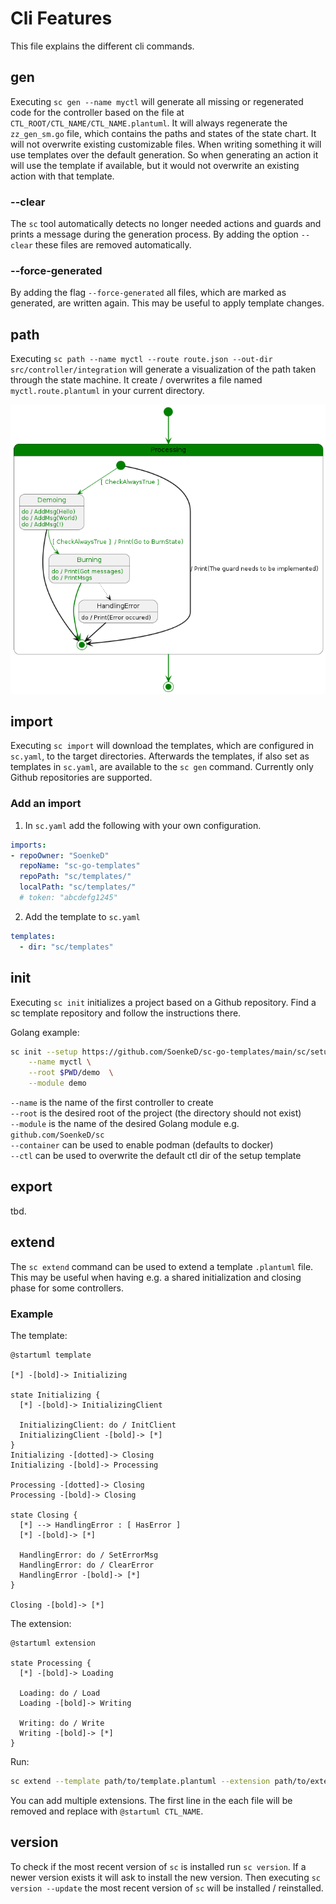 # Cli Features
This file explains the different cli commands.

## gen
Executing `sc gen --name myctl` will generate 
all missing or regenerated code for the controller
based on the file at `CTL_ROOT/CTL_NAME/CTL_NAME.plantuml`.
It will always regenerate the `zz_gen_sm.go` file, 
which contains the paths and states of the state chart. 
It will not overwrite existing customizable files. 
When writing something it will use templates over the default generation.
So when generating an action it will use the template if available,
but it would not overwrite an existing action with that template.  

### --clear
The `sc` tool automatically detects no longer needed actions and guards
and prints a message during the generation process.
By adding the option `--clear` these files are removed automatically.

### --force-generated
By adding the flag `--force-generated` all files,
which are marked as generated,
are written again.
This may be useful to apply template changes.

## path
Executing `sc path --name myctl --route route.json --out-dir src/controller/integration` will generate
a visualization of the path taken through the state machine. 
It create / overwrites a file named `myctl.route.plantuml` 
in your current directory. 

![Example output](imgs/feature_log_example.png)


## import
Executing `sc import` will download the templates,
which are configured in `sc.yaml`,
to the target directories.
Afterwards the templates,
if also set as templates in `sc.yaml`,
are available to the `sc gen` command.
Currently only Github repositories are supported. 

### Add an import
1. In `sc.yaml` add the following with your own configuration.
```yaml
imports:
- repoOwner: "SoenkeD"
  repoName: "sc-go-templates"
  repoPath: "sc/templates/"
  localPath: "sc/templates/"
  # token: "abcdefg1245"
```

2. Add the template to `sc.yaml`
```yaml
templates:
  - dir: "sc/templates"
```
## init
Executing `sc init` initializes a project
based on a Github repository.
Find a sc template repository and
follow the instructions there. 

Golang example:
```bash
sc init --setup https://github.com/SoenkeD/sc-go-templates/main/sc/setup \
	--name myctl \
	--root $PWD/demo  \
	--module demo
```
`--name` is the name of the first controller to create \
`--root` is the desired root of the project (the directory should not exist) \
`--module` is the name of the desired Golang module e.g. `github.com/SoenkeD/sc` \
`--container` can be used to enable podman (defaults to docker) \
`--ctl` can be used to overwrite the default ctl dir of the setup template

## export
tbd.

## extend
The `sc extend` command can be used to extend a template `.plantuml` file.
This may be useful when having e.g. a shared initialization and closing phase
for some controllers. 

### Example
The template:
```
@startuml template

[*] -[bold]-> Initializing

state Initializing {
  [*] -[bold]-> InitializingClient

  InitializingClient: do / InitClient
  InitializingClient -[bold]-> [*]
}
Initializing -[dotted]-> Closing
Initializing -[bold]-> Processing

Processing -[dotted]-> Closing
Processing -[bold]-> Closing

state Closing {
  [*] --> HandlingError : [ HasError ]
  [*] -[bold]-> [*]

  HandlingError: do / SetErrorMsg
  HandlingError: do / ClearError
  HandlingError -[bold]-> [*]
}

Closing -[bold]-> [*]
```

The extension:
```
@startuml extension

state Processing {
  [*] -[bold]-> Loading

  Loading: do / Load
  Loading -[bold]-> Writing

  Writing: do / Write
  Writing -[bold]-> [*]
}
```

Run:
```bash
sc extend --template path/to/template.plantuml --extension path/to/extension
```
You can add multiple extensions. 
The first line in the each file will be removed and 
replace with `@startuml CTL_NAME`.

## version
To check if the most recent version of `sc` is installed
run `sc version`.
If a newer version exists it will ask to install the new version.
Then executing `sc version --update` the most recent version of `sc`
will be installed / reinstalled. 